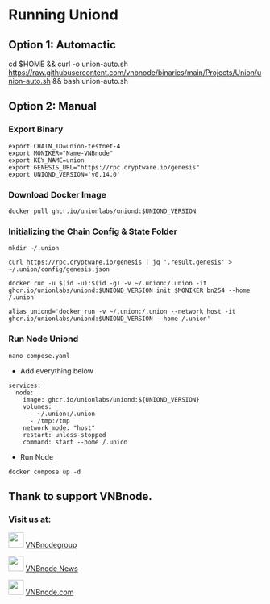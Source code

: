 # Running Uniond
## Option 1: Automactic
cd $HOME && curl -o union-auto.sh https://raw.githubusercontent.com/vnbnode/binaries/main/Projects/Union/union-auto.sh && bash union-auto.sh
## Option 2: Manual
### Export Binary
```
export CHAIN_ID=union-testnet-4
export MONIKER="Name-VNBnode"
export KEY_NAME=union
export GENESIS_URL="https://rpc.cryptware.io/genesis"
export UNIOND_VERSION='v0.14.0'
```
### Download Docker Image
```
docker pull ghcr.io/unionlabs/uniond:$UNIOND_VERSION
```
### Initializing the Chain Config & State Folder
```
mkdir ~/.union
```
```
curl https://rpc.cryptware.io/genesis | jq '.result.genesis' > ~/.union/config/genesis.json
```
```
docker run -u $(id -u):$(id -g) -v ~/.union:/.union -it ghcr.io/unionlabs/uniond:$UNIOND_VERSION init $MONIKER bn254 --home /.union
```
```
alias uniond='docker run -v ~/.union:/.union --network host -it ghcr.io/unionlabs/uniond:$UNIOND_VERSION --home /.union'
```
### Run Node Uniond
```
nano compose.yaml
```
* Add everything below
```
services:
  node:
    image: ghcr.io/unionlabs/uniond:${UNIOND_VERSION}
    volumes:
      - ~/.union:/.union
      - /tmp:/tmp
    network_mode: "host"
    restart: unless-stopped
    command: start --home /.union
```
* Run Node
```
docker compose up -d
```

## Thank to support VNBnode.
### Visit us at:

<img src="https://user-images.githubusercontent.com/50621007/183283867-56b4d69f-bc6e-4939-b00a-72aa019d1aea.png" width="30"/> <a href="https://t.me/VNBnodegroup" target="_blank">VNBnodegroup</a>

<img src="https://user-images.githubusercontent.com/50621007/183283867-56b4d69f-bc6e-4939-b00a-72aa019d1aea.png" width="30"/> <a href="https://t.me/Vnbnode" target="_blank">VNBnode News</a>

<img src="https://github.com/vnbnode/binaries/blob/main/Logo/VNBnode.jpg" width="30"/> <a href="https://VNBnode.com" target="_blank">VNBnode.com</a>
